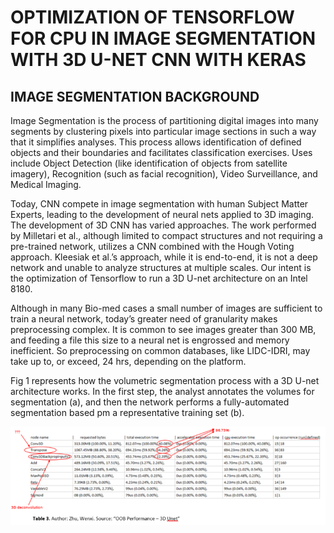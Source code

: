 
# OPTIMIZATION OF TENSORFLOW FOR CPU IN IMAGE SEGMENTATION WITH 3D U-NET CNN WITH KERAS

## IMAGE SEGMENTATION BACKGROUND

Image Segmentation is the process of partitioning digital images into many segments by clustering pixels into particular image sections in such a way that it simplifies analyses. This process allows identification of defined objects and their boundaries and facilitates classification exercises. Uses include Object Detection (like identification of objects from satellite imagery), Recognition (such as facial recognition), Video Surveillance, and Medical Imaging. 

Today, CNN compete in image segmentation with human Subject Matter Experts, leading to the development of neural nets applied to 3D imaging. The development of 3D CNN has varied approaches. The work performed by Milletari et al., although limited to compact structures and not requiring a pre-trained network, utilizes a CNN combined with the Hough Voting approach. Kleesiak et al.’s approach, while it is end-to-end, it is not a deep network and unable to analyze structures at multiple scales. Our intent is the optimization of Tensorflow to run a 3D U-net architecture on an Intel 8180.

Although in many Bio-med cases a small number of images are sufficient to train a neural network, today’s greater need of granularity makes preprocessing complex. It is common to see images greater than 300 MB, and feeding a file this size to a neural net is engrossed and memory inefficient. So preprocessing on common databases, like LIDC-IDRI, may take up to, or exceed, 24 hrs, depending on the platform.

Fig 1 represents how the volumetric segmentation process with a 3D U-net architecture works. In the first step, the analyst annotates the volumes for segmentation (a), and then the network performs a fully-automated segmentation based pm a representative training set (b).

![Inference Time breakdown](https://github.com/luisxcardozo/Image-Segmentation/blob/master/Inference%20Time%20Breakdown.PNG)
